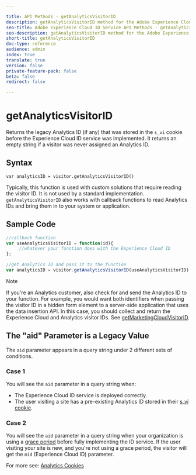```yaml
---

title: API Methods - getAnalyticsVisitorID
description: getAnalyticsVisitorID method for the Adobe Experience Cloud ID Service API
seo-title: Adobe Experience Cloud ID Service API Methods - getAnalyticsVisitorID
seo-description: getAnalyticsVisitorID method for the Adobe Experience Cloud ID Service API
short-title: getAnalyticsVisitorID
doc-type: reference
audience: admin
index: true
translate: true
version: false
private-feature-pack: false
beta: false
redirect: false

---
```


<!--Meta Data Values

**Required Meta for search optimization and page data**

title: free text string

description: free text string

seo-title: free text string

seo-description: free text string

**Optional Meta for extended capabilities**

audience:
all (default), admin, developer, end-user
 
index: true (default), false
 
translate:
true (default), false
 
doc-type:
reference (default), tutorials

version:
false (default), Classic, Standard, 6.5, 6.4, 6.3, 6.2
 
private-feature-pack:
false (default), true
 
beta:
false (default), true
 
redirect:
false (default), pathname
-->

# getAnalyticsVisitorID

Returns the legacy Analytics ID \(if any\) that was stored in the `s_vi` cookie before the Experience Cloud ID service was implemented. It returns an empty string if a visitor was never assigned an Analytics ID.

## Syntax

`var analyticsID = visitor.getAnalyticsVisitorID()` 

Typically, this function is used with custom solutions that require reading the visitor ID. It is not used by a standard implementation. `getAnalyticsVisitorID` also works with callback functions to read Analytics IDs and bring them in to your system or application.

## Sample Code

```javascript
//callback function
var useAnalyticsVisitorID = function(id){
     //whatever your function does with the Experience Cloud ID
};

//get Analytics ID and pass it to the function
var analyticsID = visitor.getAnalyticsVisitorID(useAnalyticsVisitorID)
```

>[!NOTE]
>If you're an Analytics customer, also check for and send the Analytics ID to your function. For example, you would want both identifiers when passing the visitor ID in a hidden form element to a server-side application that uses the data insertion API. In this case, you should collect and return the Experience Cloud and Analytics visitor IDs. See [getMarketingCloudVisitorID](id-service-api-methods-getmcvid.md).

## The "aid" Parameter is a Legacy Value

The `aid` parameter appears in a query string under 2 different sets of conditions.

### Case 1
You will see the `aid` parameter in a query string when:

+ The Experience Cloud ID service is deployed correctly.
+ The user visiting a site has a pre-existing Analytics ID stored in their [s\_vi cookie](https://marketing.adobe.com/resources/help/en_US/whitepapers/cookies/?f=cookies_analytics.html).

### Case 2
You will see the `aid` parameter in a query string when your organization is using a [grace period](../../reference/reference-analytics/reference-analytics-grace.md) before fully implementing the ID service. If the user visiting your site is new, and you're not using a grace period, the visitor will get the `mid` \(Experience Cloud ID\) parameter.

For more see: [Analytics Cookies](https://marketing.adobe.com/resources/help/en_US/whitepapers/cookies/cookies_analytics.html)
